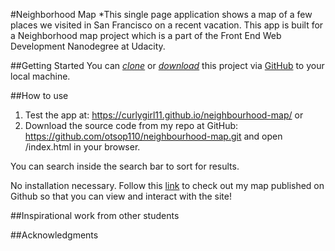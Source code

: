 
#Neighborhood Map
*This single page application shows a map of a few places we visited in San Francisco on a recent vacation. This app is built for a Neighborhood map project which is a part of the Front End Web Development Nanodegree at Udacity.

##Getting Started
You can *[clone](https://github.com/curlygirl11/Neighborhood-Map.git)* or *[download](https://github.com/curlygirl11/Neighborhood-Map.git)* this project via [GitHub](https://github.com) to your local machine.

##How to use

1. Test the app at: https://curlygirl11.github.io/neighbourhood-map/ or
2.   Download the source code from my repo at GitHub: https://github.com/otsop110/neighbourhood-map.git and open /index.html in your browser.

 You can search inside the search bar to sort for results.


No installation necessary. Follow this [link](https://curlygirl11.github.io/neighborhood-maps-project-discovering-midtown/) to check out my map published on Github so that you can view and interact with the site!

##Inspirational work from other students


##Acknowledgments